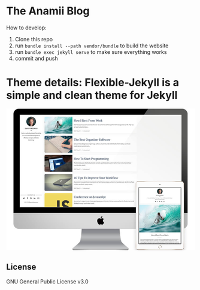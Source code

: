 # The Anamii Blog
How to develop: 
1. Clone this repo
2. run ```bundle install --path vendor/bundle``` to build the website
3. run ```bundle exec jekyll serve``` to make sure everything works
4. commit and push
# Theme details: Flexible-Jekyll is a simple and clean theme for Jekyll

![](https://github.com/artemsheludko/flexible-jekyll/blob/master/assets/img/promo-img.jpg?raw=true)

## License

GNU General Public License v3.0

